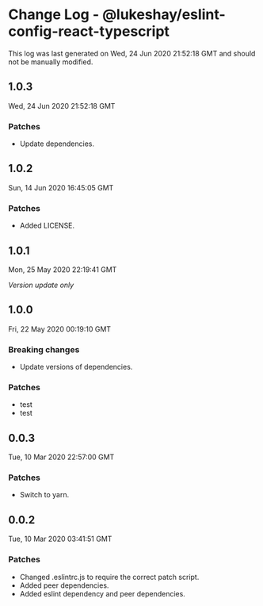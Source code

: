 # Change Log - @lukeshay/eslint-config-react-typescript

This log was last generated on Wed, 24 Jun 2020 21:52:18 GMT and should not be manually modified.

## 1.0.3
Wed, 24 Jun 2020 21:52:18 GMT

### Patches

- Update dependencies.

## 1.0.2
Sun, 14 Jun 2020 16:45:05 GMT

### Patches

- Added LICENSE.

## 1.0.1
Mon, 25 May 2020 22:19:41 GMT

*Version update only*

## 1.0.0
Fri, 22 May 2020 00:19:10 GMT

### Breaking changes

- Update versions of dependencies.

### Patches

- test
- test

## 0.0.3
Tue, 10 Mar 2020 22:57:00 GMT

### Patches

- Switch to yarn.

## 0.0.2
Tue, 10 Mar 2020 03:41:51 GMT

### Patches

- Changed .eslintrc.js to require the correct patch script.
- Added peer dependencies.
- Added eslint dependency and peer dependencies.


